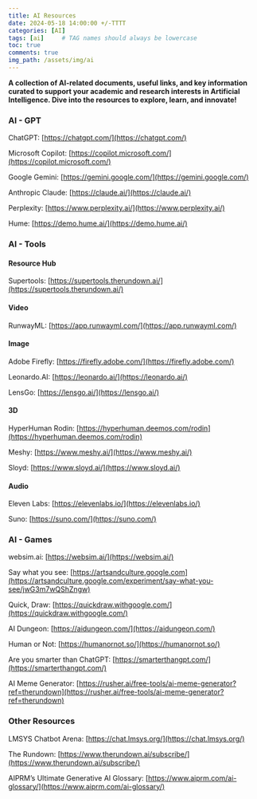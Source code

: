 ```yaml
---
title: AI Resources
date: 2024-05-18 14:00:00 +/-TTTT
categories: [AI]
tags: [ai]     # TAG names should always be lowercase
toc: true
comments: true
img_path: /assets/img/ai
---
```

**A collection of AI-related documents, useful links, and key information curated to support your academic and research interests in Artificial Intelligence. Dive into the resources to explore, learn, and innovate!**

### AI - GPT
<span title="ChatGPT is an AI language model from OpenAI designed to understand and generate human-like text based on the input it receives.">ChatGPT: </span>
[https://chatgpt.com/](https://chatgpt.com/)

<span title="Microsoft Copilot is an AI-powered digital assistant that aims to provide personalized assistance to users for a range of tasks and activities.">Microsoft Copilot: </span>
[https://copilot.microsoft.com/](https://copilot.microsoft.com/)

<span title="Google Gemini is a family of powerful AI models that can understand and work with different kinds of information, like text, images, and code.">Google Gemini: </span>
[https://gemini.google.com/](https://gemini.google.com/)

<span title="Claude is an AI assistant created by Anthropic to engage in open-ended dialogue and assist with a variety of tasks while adhering to principles of ethical and truthful conduct.">Anthropic Claude: </span>
[https://claude.ai/](https://claude.ai/)

<span title="Perplexity AI is a free, AI-powered search engine designed to provide accurate, real-time answers to questions by providing links to the sources of information it provides.">Perplexity: </span>
[https://www.perplexity.ai/](https://www.perplexity.ai/)

<span title="Hume is a GPT that is trained to have a more emotionally driven response with its conversation.">Hume: </span>
[https://demo.hume.ai/](https://demo.hume.ai/)

### AI - Tools

#### Resource Hub
<span title="The most useful AI tools — organized and categorized in one spot.">Supertools: </span>
[https://supertools.therundown.ai/](https://supertools.therundown.ai/)

#### Video
<span title="Runway creates products and models for generating videos, images, and various multimedia content.">RunwayML: </span>
[https://app.runwayml.com/](https://app.runwayml.com/)

#### Image

<span title="Adobe Firefly, a product of Adobe Creative Cloud, is a generative machine learning model that is used in the field of design.">Adobe Firefly: </span>
[https://firefly.adobe.com/](https://firefly.adobe.com/)

<span title="Leverage generative AI with a unique suite of tools to convey your ideas to the world.">Leonardo.AI: </span>
[https://leonardo.ai/](https://leonardo.ai/)

<span title="Change the style of videos, create images from text or image prompts and generate videos from text prompts.">LensGo: </span>
[https://lensgo.ai/](https://lensgo.ai/)


#### 3D

<span title="Controllable Large-scale Generative Model for Creating High-quality 3D Assets.">HyperHuman Rodin: </span>
[https://hyperhuman.deemos.com/rodin](https://hyperhuman.deemos.com/rodin)

<span title="Effortlessly turn text and images into captivating 3D models in just minutes.">Meshy: </span>
[https://www.meshy.ai/](https://www.meshy.ai/)

<span title="Customize 3D models effortlessly, designed to fuel your creativity and efficiency in any project.">Sloyd: </span>
[https://www.sloyd.ai/](https://www.sloyd.ai/)

#### Audio
<span title="ElevenLabs is a software company that specializes in developing natural-sounding speech synthesis software using deep learning.">Eleven Labs: </span>
[https://elevenlabs.io/](https://elevenlabs.io/)

<span title="Suno is a generative artificial intelligence music creation program designed to generate realistic songs with instrumentation and vocals.">Suno: </span>
[https://suno.com/](https://suno.com/)

### AI - Games

<span title="Explore AI simulation and bring your creative projects to life effortlessly with powerful AI tools.">websim.ai: </span>
[https://websim.ai/](https://websim.ai/)

<span title="A free interactive game from Google that teaches you how to craft effective prompts for AI image generation.">Say what you see: </span>
[https://artsandculture.google.com](https://artsandculture.google.com/experiment/say-what-you-see/jwG3m7wQShZngw)

<span title="Quick, Draw will try and guess the image that you are drawing using an AI neural network.">Quick, Draw: </span>
[https://quickdraw.withgoogle.com/](https://quickdraw.withgoogle.com/)

<span title="AI Dungeon is a text-based, AI generated fantasy simulation with infinite possibilities.">AI Dungeon: </span>
[https://aidungeon.com/](https://aidungeon.com/)

<span title="Human or Not is a social turing game. Chat with someone for two minutes. Try to figure out if it was a human or an AI bot.">Human or Not: </span>
[https://humanornot.so/](https://humanornot.so/)

<span title="Answer questions to see if your are smarter than ChatGPT.">Are you smarter than ChatGPT: </span>
[https://smarterthangpt.com/](https://smarterthangpt.com/)

<span title="Generates memes based on prompt input.">AI Meme Generator: </span>
[https://rusher.ai/free-tools/ai-meme-generator?ref=therundown](https://rusher.ai/free-tools/ai-meme-generator?ref=therundown)

### Other Resources
<span title="LMSYS Chatbot Arena is a benchmark platform for large language models (LLMs) that features anonymous, randomized battles in a crowdsourced manner.">LMSYS Chatbot Arena:</span>
[https://chat.lmsys.org/](https://chat.lmsys.org/)

<span title="The Rundown is a daily AI newsletter.Get the latest AI news and learn how to apply it in 5 minutes.">The Rundown:</span>
[https://www.therundown.ai/subscribe/](https://www.therundown.ai/subscribe/)

<span title="Online glossary for generative AI.">AIPRM’s Ultimate Generative AI Glossary:</span>
[https://www.aiprm.com/ai-glossary/](https://www.aiprm.com/ai-glossary/)

